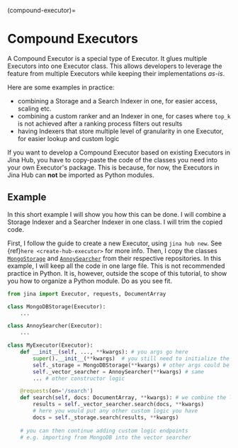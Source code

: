 (compound-executor)=
# Compound Executors

A Compound Executor is a special type of Executor. It glues multiple Executors into one Executor class. This allows developers to leverage the feature from multiple Executors while keeping their implementations *as-is*.


Here are some examples in practice:

- combining a Storage and a Search Indexer in one, for easier access, scaling etc.
- combining a custom ranker and an Indexer in one, for cases where `top_k` is not achieved after a ranking process filters out results
- having Indexers that store multiple level of granularity in one Executor, for easier lookup and custom logic

If you want to develop a Compound Executor based on existing Executors in Jina Hub, you have to copy-paste the code of the classes you need into your own Executor's package.
This is because, for now, the Executors in Jina Hub can **not** be imported as Python modules.

## Example

In this short example I will show you how this can be done. 
I will combine a Storage Indexer and a Searcher Indexer in one class.
I will trim the copied code.

First, I follow the guide to create a new Executor, using `jina hub new`. See {ref}`here <create-hub-executor>` for more info.
Then, I copy the classes [`MongoStorage`](https://hub.jina.ai/executor/3e1sp6fp) and [`AnnoySearcher`](https://hub.jina.ai/executor/wiu040h9) from their respective repositories.
In this example, I will keep all the code in one large file. 
This is not recommended practice in Python.
It is, however, outside the scope of this tutorial, to show you how to organize a Python module.
Do as you see fit.

```python
from jina import Executor, requests, DocumentArray

class MongoDBStorage(Executor):
    ...

class AnnoySearcher(Executor):
    ...

class MyExecutor(Executor):
    def __init__(self, ..., **kwargs): # you args go here
        super().__init__(**kwargs)  # you still need to initialize the base class, Executor
        self._storage = MongoDBStorage(**kwargs) # other args could be passed here
        self._vector_searcher = AnnoySearcher(**kwargs) # same
        ... # other constructor logic

    @requests(on='/search')
    def search(self, docs: DocumentArray, **kwargs): # we combine the logic in one place
        results = self._vector_searcher.search(docs, **kwargs)
        # here you would put any other custom logic you have
        docs = self._storage.search(results, **kwargs)
        
    # you can then continue adding custom logic endpoints
    # e.g. importing from MongoDB into the vector searcher
```

